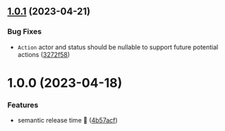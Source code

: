 ## [1.0.1](https://github.com/osuresearch/types/compare/v1.0.0...v1.0.1) (2023-04-21)


### Bug Fixes

* `Action` actor and status should be nullable to support future potential actions ([3272f58](https://github.com/osuresearch/types/commit/3272f580002be1f2deef6db26cb0ac9520a1284d))

# 1.0.0 (2023-04-18)


### Features

* semantic release time 🚀 ([4b57acf](https://github.com/osuresearch/types/commit/4b57acfc36a7e27cd0e63e58d9ff71a2869006b1))

